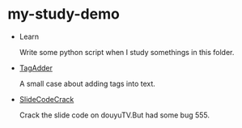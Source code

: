 # my-study-demo
* Learn
  
  Write some python script when I study somethings in this folder.

* [TagAdder](https://github.com/jiangyuwei666/my-study-demo/tree/master/TagAdder)
  
  A small case about adding tags into text.

* [SlideCodeCrack](https://github.com/jiangyuwei666/my-study-demo/tree/master/SlideCodeCrack)

  Crack the slide code on douyuTV.But had some bug 555.

